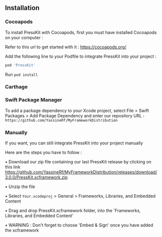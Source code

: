 ## Installation

### Cocoapods

To install PressKit with Cocoapods, first you must have installed Cocoapods on your computer :
 
Refer to this url to get started with it : https://cocoapods.org/

Add the following line to your Podfile to integrate PressKit into your project :

```ruby
pod 'PressKit'
```
 Run ```pod install```
 
 ### Carthage 
 
 
 
 ### Swift Package Manager
 
  To add a package dependency to your Xcode project, select File > Swift Packages > Add Package Dependency and enter our repository URL : ```https://github.com/YassineRf/MyFrameworkDistribution```
  
  
 ### Manually
 
 If you want, you can still integrate PressKit into your project manually
 
 Here are the steps you have to follow :
 
  • Download our zip file containing our last PressKit release by clicking on this link https://github.com/YassineRf/MyFrameworkDistribution/releases/download/3.0.0/PressKit.xcframework.zip
  
  • Unzip the file
  
  • Select ```Your.xcodeproj``` > General > Frameworks, Libraries, and Embedded Content
  
  • Drag and drop PressKit.xcframework folder, into the 'Frameworks, Libraries, and Embedded Content'
  
  • WARNING : Don't forget to choose 'Embed & Sign' once you have added the xcframework
 
